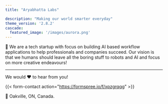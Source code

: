 ```yaml
---
title: "Aryabhatta Labs"

description: "Making our world smarter everyday"
theme_version: '2.8.2'
cascade:
  featured_image: '/images/aurora.png'
---
```


🎯 We are a tech startup with focus on building AI based workflow applications to help professionals and companies succeed.
Our vision is that we humans should leave all the boring stuff to robots and AI and focus on more creative endeavours!

***

We would ❤️ to hear from you!

{{< form-contact action="https://formspree.io/f/xpzgrqqg" >}}



🏢  Oakville, ON, Canada.
